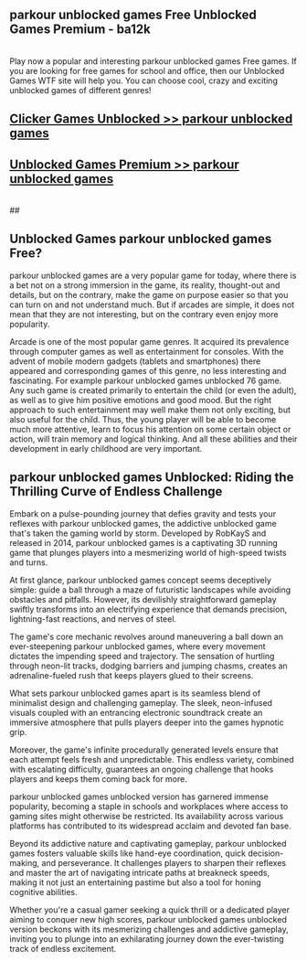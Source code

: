 ## parkour unblocked games Free Unblocked Games Premium - ba12k <br>
<br>
Play now a popular and interesting parkour unblocked games Free games. If you are looking for free games for school and office, then our Unblocked Games WTF site will help you. You can choose cool, crazy and exciting unblocked games of different genres!


##  [Clicker Games Unblocked >> parkour unblocked games](http://freeplayer.one?title=parkour_unblocked_games&ref=05)

##  [Unblocked Games Premium >> parkour unblocked games](http://freeplayer.one?title=parkour_unblocked_games&ref=05)
  <br>
  ##



## Unblocked Games parkour unblocked games Free?

parkour unblocked games are a very popular game for today, where there is a bet not on a strong immersion in the game, its reality, thought-out and details, but on the contrary, make the game on purpose easier so that you can turn on and not understand much. But if arcades are simple, it does not mean that they are not interesting, but on the contrary even enjoy more popularity.

Arcade is one of the most popular game genres. It acquired its prevalence through computer games as well as entertainment for consoles. With the advent of mobile modern gadgets (tablets and smartphones) there appeared and corresponding games of this genre, no less interesting and fascinating. For example parkour unblocked games unblocked 76 game. Any such game is created primarily to entertain the child (or even the adult), as well as to give him positive emotions and good mood. But the right approach to such entertainment may well make them not only exciting, but also useful for the child. Thus, the young player will be able to become much more attentive, learn to focus his attention on some certain object or action, will train memory and logical thinking. And all these abilities and their development in early childhood are very important.

##  parkour unblocked games Unblocked: Riding the Thrilling Curve of Endless Challenge

Embark on a pulse-pounding journey that defies gravity and tests your reflexes with parkour unblocked games, the addictive unblocked game that's taken the gaming world by storm. Developed by RobKayS and released in 2014, parkour unblocked games is a captivating 3D running game that plunges players into a mesmerizing world of high-speed twists and turns.

At first glance, parkour unblocked games concept seems deceptively simple: guide a ball through a maze of futuristic landscapes while avoiding obstacles and pitfalls. However, its devilishly straightforward gameplay swiftly transforms into an electrifying experience that demands precision, lightning-fast reactions, and nerves of steel.

The game's core mechanic revolves around maneuvering a ball down an ever-steepening parkour unblocked games, where every movement dictates the impending speed and trajectory. The sensation of hurtling through neon-lit tracks, dodging barriers and jumping chasms, creates an adrenaline-fueled rush that keeps players glued to their screens.

What sets parkour unblocked games apart is its seamless blend of minimalist design and challenging gameplay. The sleek, neon-infused visuals coupled with an entrancing electronic soundtrack create an immersive atmosphere that pulls players deeper into the games hypnotic grip.

Moreover, the game's infinite procedurally generated levels ensure that each attempt feels fresh and unpredictable. This endless variety, combined with escalating difficulty, guarantees an ongoing challenge that hooks players and keeps them coming back for more.

parkour unblocked games unblocked version has garnered immense popularity, becoming a staple in schools and workplaces where access to gaming sites might otherwise be restricted. Its availability across various platforms has contributed to its widespread acclaim and devoted fan base.

Beyond its addictive nature and captivating gameplay, parkour unblocked games fosters valuable skills like hand-eye coordination, quick decision-making, and perseverance. It challenges players to sharpen their reflexes and master the art of navigating intricate paths at breakneck speeds, making it not just an entertaining pastime but also a tool for honing cognitive abilities.

Whether you're a casual gamer seeking a quick thrill or a dedicated player aiming to conquer new high scores, parkour unblocked games unblocked version beckons with its mesmerizing challenges and addictive gameplay, inviting you to plunge into an exhilarating journey down the ever-twisting track of endless excitement.